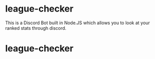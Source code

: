 # league-checker
This is a Discord Bot built in Node.JS which allows you to look at your ranked stats through discord.
# league-checker
